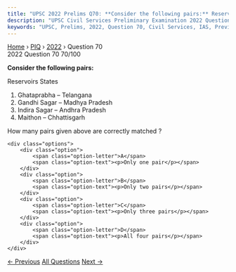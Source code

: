 ```yaml
---
title: "UPSC 2022 Prelims Q70: **Consider the following pairs:** Reservoirs States   1. Gha..."
description: "UPSC Civil Services Preliminary Examination 2022 Question 70 with options and answer"
keywords: "UPSC, Prelims, 2022, Question 70, Civil Services, IAS, Previous Year Questions"
---
```


<nav class="breadcrumb">
    <a href="../../">Home</a>
    <span>›</span>
    <a href="../">PIQ</a>
    <span>›</span>
    <a href="./">2022</a>
    <span>›</span>
    <span>Question 70</span>
</nav>

<div class="question-header">
    <div class="question-meta">
        <span class="year-badge">2022</span>
        <span class="question-number">Question 70</span>
        <span class="progress">70/100</span>
    </div>
    <div class="progress-bar">
        <div class="progress-fill" style="width: 70.0%"></div>
    </div>
</div>

<div class="question-content">
    <div class="question-text">
        <p><strong>Consider the following pairs:</strong></p>
<p>Reservoirs States</p>
<ol>
<li>Ghataprabha – Telangana</li>
<li>Gandhi Sagar – Madhya Pradesh</li>
<li>Indira Sagar – Andhra Pradesh</li>
<li>Maithon – Chhattisgarh</li>
</ol>
<p>How many pairs given above are correctly matched ?</p>
    </div>
    
    <div class="options">
        <div class="option">
            <span class="option-letter">A</span>
            <span class="option-text"><p>Only one pair</p></span>
        </div>
        <div class="option">
            <span class="option-letter">B</span>
            <span class="option-text"><p>Only two pairs</p></span>
        </div>
        <div class="option">
            <span class="option-letter">C</span>
            <span class="option-text"><p>Only three pairs</p></span>
        </div>
        <div class="option">
            <span class="option-letter">D</span>
            <span class="option-text"><p>All four pairs</p></span>
        </div>
    </div>
</div>

<div class="question-nav">
    <a href="../q069-with-reference-to-non-fungible-tokens-nfts-conside/" class="nav-btn prev">← Previous</a>
    <a href="../" class="nav-btn center">All Questions</a>
    <a href="../q071-in-india-which-one-of-the-following-compiles-infor/" class="nav-btn next">Next →</a>
</div>
